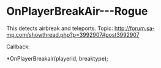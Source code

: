 # OnPlayerBreakAir---Rogue
This detects airbreak and teleports.
Topic: http://forum.sa-mp.com/showthread.php?p=3992907#post3992907

Callback:

*OnPlayerBreakair(playerid, breaktype);

